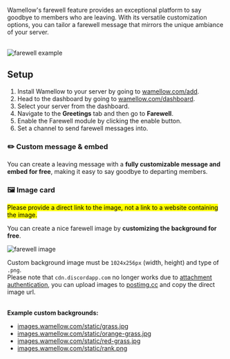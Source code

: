 Wamellow's farewell feature provides an exceptional platform to say goodbye to members who are leaving. With its versatile customization options, you can tailor a farewell message that mirrors the unique ambiance of your server.
<br />
<br />

![farewell example](/docs-assets/welcome.webp?fullwidth=true)

## Setup
1. Install Wamellow to your server by going to [wamellow.com/add](https://wamellow.com/add).
2. Head to the dashboard by going to [wamellow.com/dashboard](https://wamellow.com/dashboard?t=greeting/farewell).
3. Select your server from the dashboard.
4. Navigate to the **Greetings** tab and then go to **Farewell**.
5. Enable the Farewell module by clicking the enable button.
6. Set a channel to send farewell messages into.

### ✏️ Custom message & embed
You can create a leaving message with a **fully customizable message and embed for free**, making it easy to say goodbye to departing members.

### 🖼️ Image card
<mark>
    Please provide a direct link to the image, not a link to a website containing the image.
</mark>
<br />

You can create a nice farewell image by **customizing the background for free**.

![farewell image](/welcome.webp)

Custom background image must be `1024x256px` (width, height) and type of `.png`.<br />
Please note that `cdn.discordapp.com` no longer works due to [attachment authentication](https://discord.com/channels/613425648685547541/697138785317814292/1157372186160537750), you can upload images to [postimg.cc](https://postimg.cc/) and copy the direct image url.
<br />
<br />

**Example custom backgrounds:**
- [images.wamellow.com/static/grass.jpg](https://images.wamellow.com/static/grass.jpg)
- [images.wamellow.com/static/orange-grass.jpg](https://images.wamellow.com/static/grass.jpg)
- [images.wamellow.com/static/red-grass.jpg](https://images.wamellow.com/static/red-grass.jpg)
- [images.wamellow.com/static/rank.png](https://images.wamellow.com/static/rank.png)